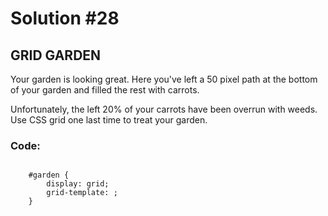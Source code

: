 
# Solution #28

## GRID GARDEN

Your garden is looking great. Here you've left a 50 pixel path at the bottom of your garden and filled the rest with carrots.

Unfortunately, the left 20% of your carrots have been overrun with weeds. Use CSS grid one last time to treat your garden.

### Code: 

```

    #garden {
        display: grid;
        grid-template: ;
    }

```